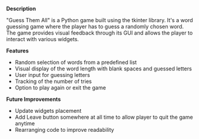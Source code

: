 **Description**

"Guess Them All" is a Python game built using the tkinter library. It's a word guessing game where the player has to guess a randomly chosen word. The game provides visual feedback through its GUI and allows the player to interact with various widgets.


**Features**
- Random selection of words from a predefined list
- Visual display of the word length with blank spaces and guessed letters
- User input for guessing letters 
- Tracking of the number of tries
- Option to play again or exit the game


**Future Improvements**
- Update widgets placement
- Add Leave button somewhere at all time to allow player to quit the game anytime
- Rearranging code to improve readability
